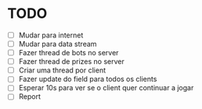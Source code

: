 # TODO

- [ ] Mudar para internet
- [ ] Mudar para data stream
- [ ] Fazer thread de bots no server
- [ ] Fazer thread de prizes no server
- [ ] Criar uma thread por client
- [ ] Fazer update do field para todos os clients
- [ ] Esperar 10s para ver se o client quer continuar a jogar
- [ ] Report
